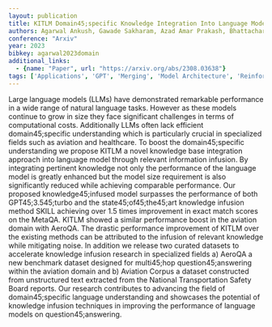 ```yaml
---
layout: publication
title: KITLM Domain45;specific Knowledge Integration Into Language Models For Question Answering
authors: Agarwal Ankush, Gawade Sakharam, Azad Amar Prakash, Bhattacharyya Pushpak
conference: "Arxiv"
year: 2023
bibkey: agarwal2023domain
additional_links:
  - {name: "Paper", url: "https://arxiv.org/abs/2308.03638"}
tags: ['Applications', 'GPT', 'Merging', 'Model Architecture', 'Reinforcement Learning', 'Responsible AI']
---
```

Large language models (LLMs) have demonstrated remarkable performance in a wide range of natural language tasks. However as these models continue to grow in size they face significant challenges in terms of computational costs. Additionally LLMs often lack efficient domain45;specific understanding which is particularly crucial in specialized fields such as aviation and healthcare. To boost the domain45;specific understanding we propose KITLM a novel knowledge base integration approach into language model through relevant information infusion. By integrating pertinent knowledge not only the performance of the language model is greatly enhanced but the model size requirement is also significantly reduced while achieving comparable performance. Our proposed knowledge45;infused model surpasses the performance of both GPT45;3.545;turbo and the state45;of45;the45;art knowledge infusion method SKILL achieving over 1.5 times improvement in exact match scores on the MetaQA. KITLM showed a similar performance boost in the aviation domain with AeroQA. The drastic performance improvement of KITLM over the existing methods can be attributed to the infusion of relevant knowledge while mitigating noise. In addition we release two curated datasets to accelerate knowledge infusion research in specialized fields a) AeroQA a new benchmark dataset designed for multi45;hop question45;answering within the aviation domain and b) Aviation Corpus a dataset constructed from unstructured text extracted from the National Transportation Safety Board reports. Our research contributes to advancing the field of domain45;specific language understanding and showcases the potential of knowledge infusion techniques in improving the performance of language models on question45;answering.
